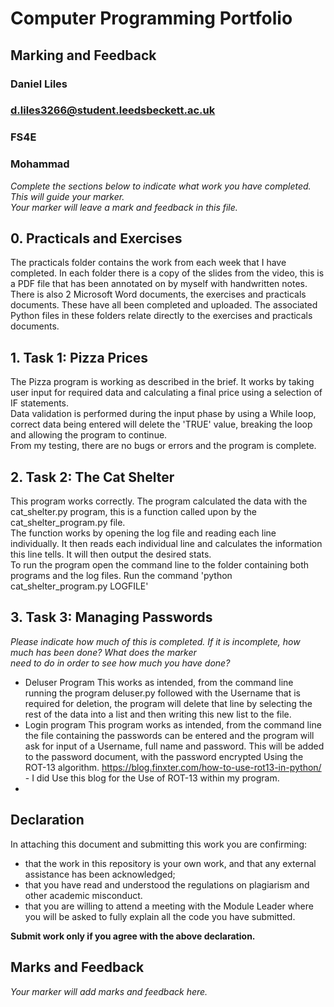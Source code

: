 # Computer Programming Portfolio  
  
## Marking and Feedback  
  
### Daniel Liles  
  
### d.liles3266@student.leedsbeckett.ac.uk  
  
### FS4E  
  
### Mohammad  
*Complete the sections below to indicate what work you have completed. This will guide your marker.   
Your marker will leave a mark and feedback in this file.*  
  
## 0. Practicals and Exercises  
  
The practicals folder contains the work from each week that I have completed. In each folder there is a copy of the slides from the video, this is a PDF file that has been annotated on by myself with handwritten notes.   
There is also 2 Microsoft Word documents, the exercises and practicals documents. These have all been completed and uploaded. The associated Python files in these folders relate directly to the exercises and practicals documents.   
  
## 1. Task 1: Pizza Prices  
  
The Pizza program is working as described in the brief. It works by taking user input for required data and calculating a final price using a selection of IF statements.   
Data validation is performed during the input phase by using a While loop, correct data being entered will delete the 'TRUE' value, breaking the loop and allowing the program to continue.   
From my testing, there are no bugs or errors and the program is complete.   
  
## 2. Task 2: The Cat Shelter  
  
This program works correctly. The program calculated the data with the cat_shelter.py program, this is a function called upon by the cat_shelter_program.py file.   
The function works by opening the log file and reading each line individually. It then reads each individual line and calculates the information this line tells. It will then output the desired stats.   
To run the program open the command line to the folder containing both programs and the log files. Run the command 'python cat_shelter_program.py LOGFILE'  
  
  
## 3. Task 3: Managing Passwords  
  
*Please indicate how much of this is completed. If it is incomplete, how much has been done? What does the marker  
need to do in order to see how much you have done?*  

 - Deluser Program 
This works as intended, from the command line running the program deluser.py followed with the Username that is required for deletion, the program will delete that line by selecting the rest of the data into a list and then writing this new list to the file. 
 - Login program 
 This program works as intended, from the command line the file containing the passwords can be entered and the program will ask for input of a Username, full name and password. This will be added to the password document, with the password encrypted Using the ROT-13 algorithm.
 https://blog.finxter.com/how-to-use-rot13-in-python/ - I did Use this blog for the Use of ROT-13 within my program. 
 -

  
## Declaration  
  
In attaching this document and submitting this work you are confirming:  
  
- that the work in this repository is your own work, and that  any external assistance has been acknowledged;  
- that you have read and understood the regulations on plagiarism and other academic misconduct.  
- that you are willing to attend a meeting with the Module Leader where you will be asked to fully explain all the code you have submitted.  
  
**Submit work only if you agree with the above declaration.**  
  
## Marks and Feedback  
  
*Your marker will add marks and feedback here.*